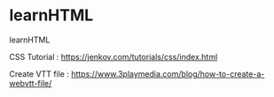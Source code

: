 # learnHTML
learnHTML

CSS Tutorial : https://jenkov.com/tutorials/css/index.html

Create VTT file :  https://www.3playmedia.com/blog/how-to-create-a-webvtt-file/